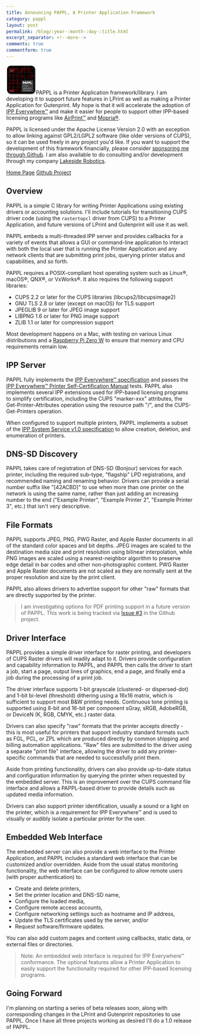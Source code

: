 ```yaml
---
title: Announcing PAPPL, A Printer Application Framework
category: pappl
layout: post
permalink: /blog/:year-:month-:day-:title.html
excerpt_separator: <!--more-->
comments: true
commentform: true
---
```


<img class="float-left mr-2 mt-2" src="/pappl/pappl-160.png" width="80" height="80">PAPPL
is a Printer Application framework/library.  I am developing it to support
future features in LPrint as well as making a Printer Application for
Gutenprint.  My hope is that it will accelerate the adoption of
[IPP Everywhere™](https://www.pwg.org/ipp/everywhere.html) and make it easier
for people to support other IPP-based licensing programs like
[AirPrint™](https://support.apple.com/en-us/HT201311) and
[Mopria®](https://mopria.org).

PAPPL is licensed under the Apache License Version 2.0 with an exception
to allow linking against GPL2/LGPL2 software (like older versions of CUPS),
so it can be used freely in any project you'd like.  If you want to support
the development of this framework financially, please consider
[sponsoring me through Github](https://github.com/sponsors/michaelrsweet).
I am also available to do consulting and/or development through my company
[Lakeside Robotics](https://www.lakesiderobotics.ca).

<a class="btn btn-primary" href="/pappl/index.html">Home Page</a>
<a class="btn btn-default" href="https://github.com/michaelrsweet/pappl">Github Project</a>

<!--more-->


Overview
--------

PAPPL is a simple C library for writing Printer Applications using existing
drivers or accounting solutions.  I'll include tutorials for transitioning
CUPS driver code (using the `rastertopcl` driver from CUPS) to a Printer
Application, and future versions of LPrint and Gutenprint will use it as well.

PAPPL embeds a multi-threaded IPP server and provides callbacks for a
variety of events that allows a GUI or command-line application to interact
with both the local user that is running the Printer Application and any
network clients that are submitting print jobs, querying printer status and
capabilities, and so forth.

PAPPL requires a POSIX-compliant host operating system such as Linux®, macOS®,
QNX®, or VxWorks®.  It also requires the following support libraries:

- CUPS 2.2 or later for the CUPS libraries (libcups2/libcupsimage2)
- GNU TLS 2.8 or later (except on macOS) for TLS support
- JPEGLIB 9 or later for JPEG image support
- LIBPNG 1.6 or later for PNG image support
- ZLIB 1.1 or later for compression support

Most development happens on a Mac, with testing on various Linux distributions
and a [Raspberry Pi Zero W](https://www.raspberrypi.org/products/raspberry-pi-zero-w/)
to ensure that memory and CPU requirements remain low.


IPP Server
----------

PAPPL fully implements the
[IPP Everywhere™ specification](https://ftp.pwg.org/pub/pwg/candidates/cs-ippeve10-20130128-5100.14.pdf)
and passes the
[IPP Everywhere™ Printer Self-Certification Manual](https://ftp.pwg.org/pub/pwg/candidates/cs-ippeveselfcert10-20160219-5100.20.pdf)
tests.  PAPPL also implements several IPP extensions used for IPP-based
licensing programs to simplify certification, including the CUPS "marker-xxx"
attributes, the Get-Printer-Attributes operation using the resource path "/",
and the CUPS-Get-Printers operation.

When configured to support multiple printers, PAPPL implements a subset of the
[IPP System Service v1.0 specification](https://ftp.pwg.org/pub/pwg/candidates/cs-ippsystem10-20191122-5100.22.pdf)
to allow creation, deletion, and enumeration of printers.


DNS-SD Discovery
----------------

PAPPL takes care of registration of DNS-SD (Bonjour) services for each printer,
including the required sub-type, "flagship" LPD registrations, and recommended
naming and renaming behavior.  Drivers can provide a serial number suffix like
"[42ACBD]" to use when more than one printer on the network is using the same
name, rather than just adding an increasing number to the end
("Example Printer", "Example Printer 2", "Example Printer 3", etc.) that isn't
very descriptive.


File Formats
------------

PAPPL supports JPEG, PNG, PWG Raster, and Apple Raster documents in all of the
standard color spaces and bit depths.  JPEG images are scaled to the destination
media size and print resolution using bilinear interpolation, while PNG images
are scaled using a nearest-neighbor algorithm to preserve edge detail in bar
codes and other non-photographic content.  PWG Raster and Apple Raster documents
are not scaled as they are normally sent at the proper resolution and size by
the print client.

PAPPL also allows drivers to advertise support for other "raw" formats that are
directly supported by the printer.

> I am investigating options for PDF printing support in a future version of
> PAPPL.  This work is being tracked via
> [Issue #3](https://github.com/michaelrsweet/pappl/issues/3) in the Github
> project.


Driver Interface
----------------

PAPPL provides a simple driver interface for raster printing, and developers of
CUPS Raster drivers will readily adapt to it.  Drivers provide configuration
and capability information to PAPPL, and PAPPL then calls the driver to start
a job, start a page, output lines of graphics, end a page, and finally end a
job during the processing of a print job.

The driver interface supports 1-bit grayscale (clustered- or dispersed-dot)
and 1-bit bi-level (threshold) dithering using a 16x16 matrix, which is
sufficient to support most B&W printing needs.  Continuous tone printing is
supported using 8-bit and 16-bit per component sGray, sRGB, AdobeRGB, or
DeviceN (K, RGB, CMYK, etc.) raster data.

Drivers can also specify "raw" formats that the printer accepts directly - this
is most useful for printers that support industry standard formats such as FGL,
PCL, or ZPL which are produced directly by common shipping and billing
automation applications.  "Raw" files are submitted to the driver using a
separate "print file" interface, allowing the driver to add any printer-specific
commands that are needed to successfully print them.

Aside from printing functionality, drivers can also provide up-to-date status
and configuration information by querying the printer when requested by the
embedded server.  This is an improvement over the CUPS command file interface
and allows a PAPPL-based driver to provide details such as updated media
information.

Drivers can also support printer identification, usually a sound or a light on
the printer, which is a requirement for IPP Everywhere™ and is used to visually
or audibly isolate a particular printer for the user.


Embedded Web Interface
----------------------

The embedded server can also provide a web interface to the Printer Application,
and PAPPL includes a standard web interface that can be customized and/or
overridden.  Aside from the usual status monitoring functionality, the web
interface can be configured to allow remote users (with proper authentication)
to:

- Create and delete printers,
- Set the printer location and DNS-SD name,
- Configure the loaded media,
- Configure remote access accounts,
- Configure networking settings such as hostname and IP address,
- Update the TLS certificates used by the server, and/or
- Request software/firmware updates.

You can also add custom pages and content using callbacks, static data, or
external files or directories.

> Note: An embedded web interface is required for IPP Everywhere™ conformance.
> The optional features allow a Printer Application to easily support the
> functionality required for other IPP-based licensing programs.


Going Forward
-------------

I'm planning on starting a series of beta releases soon, along with
corresponding changes in the LPrint and Gutenprint repositories to use PAPPL.
Once I have all three projects working as desired I'll do a 1.0 release of
PAPPL.

